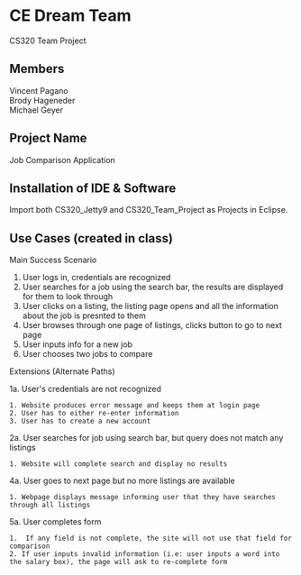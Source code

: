 # CE Dream Team
CS320 Team Project
## Members
Vincent Pagano<br/>
Brody Hageneder<br/>
Michael Geyer<br/>
## Project Name
Job Comparison Application
## Installation of IDE & Software 
Import both CS320_Jetty9 and CS320_Team_Project as Projects in Eclipse.

## Use Cases (created in class) 

Main Success Scenario

1. User logs in, credentials are recognized
2. User searches for a job using the search bar, the results are displayed for them to look through
3. User clicks on a listing, the listing page opens and all the information about the job is presnted to them
4. User browses through one page of listings, clicks button to go to next page 
5. User inputs info for a new job 
6. User chooses two jobs to compare

Extensions (Alternate Paths) 

1a. User's credentials are not recognized

	1. Website produces error message and keeps them at login page 
	2. User has to either re-enter information
	3. User has to create a new account 

2a. User searches for job using search bar, but query does not match any listings

	1. Website will complete search and display no results 


4a. User goes to next page but no more listings are available  

	1. Webpage displays message informing user that they have searches through all listings 
	
5a. User completes form 

	1.  If any field is not complete, the site will not use that field for comparison 
	2. If user inputs invalid information (i.e: user inputs a word into the salary box), the page will ask to re-complete form 
	



